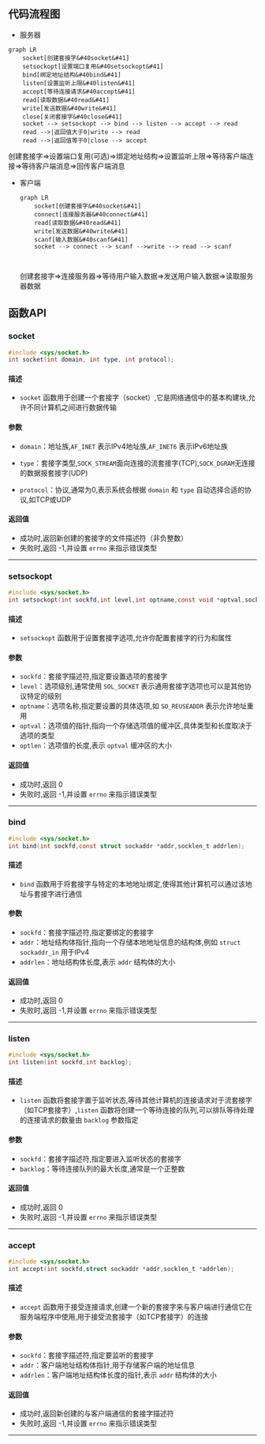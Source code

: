 ## 代码流程图

- 服务器

```mermaid
graph LR
    socket[创建套接字&#40socket&#41]
    setsockopt[设置端口复用&#40setsockopt&#41]
    bind[绑定地址结构&#40bind&#41]
    listen[设置监听上限&#40listen&#41]
    accept[等待连接请求&#40accept&#41]
    read[读取数据&#40read&#41]
    write[发送数据&#40write&#41]
    close[关闭套接字&#40close&#41]
    socket --> setsockopt --> bind --> listen --> accept --> read 
    read -->|返回值大于0|write --> read
    read -->|返回值等于0|close --> accept
```

创建套接字=>设置端口复用(可选)=>绑定地址结构=>设置监听上限=>等待客户端连接=>等待客户端消息=>回传客户端消息

- 客户端

  ```mermaid
  graph LR
      socket[创建套接字&#40socket&#41]
      connect[连接服务器&#40connect&#41]
      read[读取数据&#40read&#41]
      write[发送数据&#40write&#41]
      scanf[输入数据&#40scanf&#41]
      socket --> connect --> scanf -->write --> read --> scanf
  
         
  ```

  创建套接字=>连接服务器=>等待用户输入数据=>发送用户输入数据=>读取服务器数据

## 函数API

### socket

~~~c
#include <sys/socket.h>
int socket(int domain, int type, int protocol);
~~~

#### 描述

- `socket` 函数用于创建一个套接字（socket）,它是网络通信中的基本构建块,允许不同计算机之间进行数据传输

#### 参数

- `domain`：地址族,`AF_INET` 表示IPv4地址族,`AF_INET6` 表示IPv6地址族

- `type`：套接字类型,`SOCK_STREAM`面向连接的流套接字(TCP),`SOCK_DGRAM`无连接的数据报套接字(UDP)

- `protocol`：协议,通常为0,表示系统会根据 `domain` 和 `type` 自动选择合适的协议,如TCP或UDP

#### 返回值

- 成功时,返回新创建的套接字的文件描述符（非负整数）
- 失败时,返回 -1,并设置 `errno` 来指示错误类型

---

### setsockopt

```c
#include <sys/socket.h>
int setsockopt(int sockfd,int level,int optname,const void *optval,socklen_t optlen);
```

#### 描述

- `setsockopt` 函数用于设置套接字选项,允许你配置套接字的行为和属性

#### 参数

- `sockfd`：套接字描述符,指定要设置选项的套接字
- `level`：选项级别,通常使用 `SOL_SOCKET` 表示通用套接字选项也可以是其他协议特定的级别
- `optname`：选项名称,指定要设置的具体选项,如 `SO_REUSEADDR` 表示允许地址重用
- `optval`：选项值的指针,指向一个存储选项值的缓冲区,具体类型和长度取决于选项的类型
- `optlen`：选项值的长度,表示 `optval` 缓冲区的大小

#### 返回值

- 成功时,返回 0
- 失败时,返回 -1,并设置 `errno` 来指示错误类型

---

### bind

```c
#include <sys/socket.h>
int bind(int sockfd,const struct sockaddr *addr,socklen_t addrlen);
```

#### 描述

- `bind` 函数用于将套接字与特定的本地地址绑定,使得其他计算机可以通过该地址与套接字进行通信

#### 参数

- `sockfd`：套接字描述符,指定要绑定的套接字
- `addr`：地址结构体指针,指向一个存储本地地址信息的结构体,例如 `struct sockaddr_in` 用于IPv4
- `addrlen`：地址结构体长度,表示 `addr` 结构体的大小

#### 返回值

- 成功时,返回 0
- 失败时,返回 -1,并设置 `errno` 来指示错误类型

---

### listen

```c
#include <sys/socket.h>
int listen(int sockfd,int backlog);
```

#### 描述

- `listen` 函数将套接字置于监听状态,等待其他计算机的连接请求对于流套接字（如TCP套接字）,`listen` 函数将创建一个等待连接的队列,可以排队等待处理的连接请求的数量由 `backlog` 参数指定

#### 参数

- `sockfd`：套接字描述符,指定要进入监听状态的套接字
- `backlog`：等待连接队列的最大长度,通常是一个正整数

#### 返回值

- 成功时,返回 0
- 失败时,返回 -1,并设置 `errno` 来指示错误类型

---

### accept

~~~c
#include <sys/socket.h>
int accept(int sockfd,struct sockaddr *addr,socklen_t *addrlen);
~~~

#### 描述

- `accept` 函数用于接受连接请求,创建一个新的套接字来与客户端进行通信它在服务端程序中使用,用于接受流套接字（如TCP套接字）的连接

#### 参数

- `sockfd`：套接字描述符,指定要监听的套接字
- `addr`：客户端地址结构体指针,用于存储客户端的地址信息
- `addrlen`：客户端地址结构体长度的指针,表示 `addr` 结构体的大小

#### 返回值

- 成功时,返回新创建的与客户端通信的套接字描述符
- 失败时,返回 -1,并设置 `errno` 来指示错误类型

---